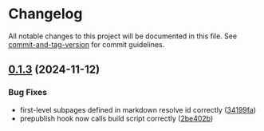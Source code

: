 # Changelog

All notable changes to this project will be documented in this file. See [commit-and-tag-version](https://github.com/absolute-version/commit-and-tag-version) for commit guidelines.

## [0.1.3](https://github.com/andrew-chang-dewitt/vite-plugin-static-md/compare/v0.1.2...v0.1.3) (2024-11-12)


### Bug Fixes

* first-level subpages defined in markdown resolve id correctly ([34199fa](https://github.com/andrew-chang-dewitt/vite-plugin-static-md/commit/34199fa0f260ba83cc353e1127003b2bb8a192f4))
* prepublish hook now calls build script correctly ([2be402b](https://github.com/andrew-chang-dewitt/vite-plugin-static-md/commit/2be402ba51c61fa8e1519e6c8503cd6bbbb74952))
